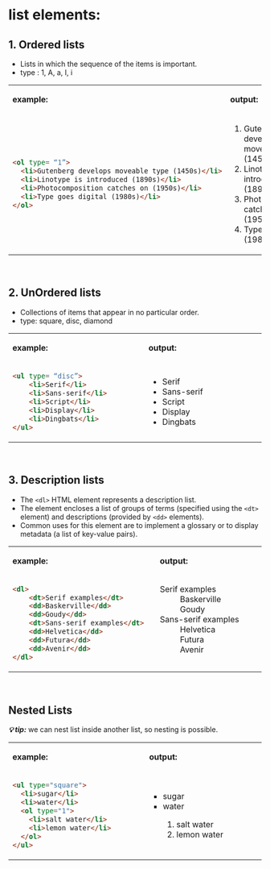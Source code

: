 # list elements:
## 1. Ordered lists
- Lists in which the sequence of the items is important.
- type : 1, A, a, I, i

<table>
<tr>
<td>

<b>example:</b>
</td>
<td>
  
<b>output:</b>
</td>
</tr>
<tr>  
<td>

```html
<ol type= “1”>
  <li>Gutenberg develops moveable type (1450s)</li>
  <li>Linotype is introduced (1890s)</li>
  <li>Photocomposition catches on (1950s)</li>
  <li>Type goes digital (1980s)</li>
</ol>
```
</td>
<td>
  
<ol type= “1”>
  <li>Gutenberg develops moveable type (1450s)</li>
  <li>Linotype is introduced (1890s)</li>
  <li>Photocomposition catches on (1950s)</li>
  <li>Type goes digital (1980s)</li>
</ol>
</td>
</tr>
</table>


<br/>




## 2. UnOrdered lists
- Collections of items that appear in no particular order.
- type: square, disc, diamond 

<table>
<tr>
<td width="300">

<b>example:</b>
</td>
<td width="300">
  
<b>output:</b>
</td>
</tr>
<tr>  
<td>

```html
<ul type= “disc”>
    <li>Serif</li>
    <li>Sans-serif</li>
    <li>Script</li>
    <li>Display</li>
    <li>Dingbats</li>
</ul>
```
</td>
<td>
  
<ul type= “disc”>
    <li>Serif</li>
    <li>Sans-serif</li>
    <li>Script</li>
    <li>Display</li>
    <li>Dingbats</li>
</ul>
</td>
</tr>
</table>



<br/>



## 3. Description lists
- The ``<dl>`` HTML element represents a description list. 
- The element encloses a list of groups of terms (specified using the ``<dt>`` element) and descriptions (provided by ``<dd>`` elements). 
- Common uses for this element are to implement a glossary or to display metadata (a list of key-value pairs).

<table>
<tr>
<td width="300">

<b>example:</b>
</td>
<td width="300">
  
<b>output:</b>
</td>
</tr>
<tr>  
<td>

```html
<dl>
    <dt>Serif examples</dt>
    <dd>Baskerville</dd>
    <dd>Goudy</dd>
    <dt>Sans-serif examples</dt>
    <dd>Helvetica</dd>
    <dd>Futura</dd>
    <dd>Avenir</dd>
</dl>
```
</td>
<td>
  
<dl>
    <dt>Serif examples</dt>
    <dd>Baskerville</dd>
    <dd>Goudy</dd>
    <dt>Sans-serif examples</dt>
    <dd>Helvetica</dd>
    <dd>Futura</dd>
    <dd>Avenir</dd>
</dl>
</td>
</tr>
</table>


<br/>



## Nested Lists
<b><em>💡 tip:</em></b> we can nest list inside another list, so nesting is possible.

<table>
<tr>
<td>

<b>example:</b>
</td>
<td>
  
<b>output:</b>
</td>
</tr>  
<tr>
<td width="300">

```html
<ul type="square">
  <li>sugar</li>
  <li>water</li>
  <ol type="1">
    <li>salt water</li>
    <li>lemon water</li>
  </ol>
</ul>
```
</td>
<td width="300">
  
<ul type="square">
  <li>sugar</li>
  <li>water</li>
  <ol type="1">
    <li>salt water</li>
    <li>lemon water</li>
  </ol>
</ul>
</td>
</tr>
<table>



